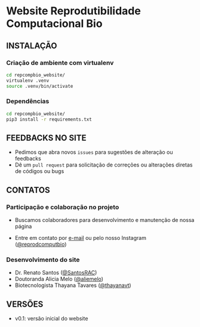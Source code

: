 # Website Reprodutibilidade Computacional Bio

## INSTALAÇÃO

### Criação de ambiente com virtualenv

```bash
cd repcompbio_website/
virtualenv .venv
source .venv/bin/activate
```

### Dependências

```bash
cd repcompbio_website/
pip3 install -r requirements.txt
```

## FEEDBACKS NO SITE

 * Pedimos que abra novos `issues` para sugestões de alteração ou feedbacks
 * Dê um `pull request` para solicitação de correções ou alterações diretas de códigos ou bugs


## CONTATOS

### Participação e colaboração no projeto

 * Buscamos colaboradores para desenvolvimento e manutenção de nossa página

* Entre em contato por [e-mail](mailto:reprodutibilidadecomputacional@gmail.com) ou pelo nosso Instagram ([@reprodcomputbio](https://www.instagram.com/reprodcomputbio/))


### Desenvolvimento do site

 * Dr. Renato Santos ([@SantosRAC](https://github.com/SantosRAC))
 * Doutoranda Alicia Melo ([@aliemelo](https://github.com/aliemelo))
 * Biotecnologista Thayana Tavares ([@thayanavt](https://github.com/thayanavt))


## VERSÕES

 * v0.1: versão inicial do website
